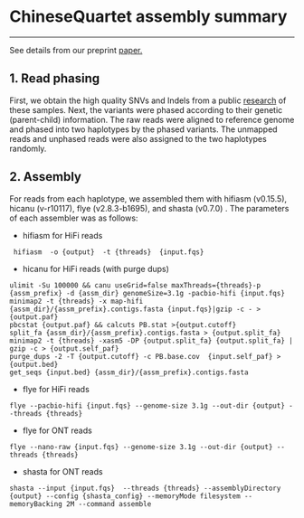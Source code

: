 # ChineseQuartet assembly summary 

-----

See details from our preprint [paper.](https://www.biorxiv.org/content/10.1101/2022.09.08.504083v1)
## 1. Read phasing 

First, we obtain the high quality SNVs and Indels from a public [research](https://www.ncbi.nlm.nih.gov/pubmed/34980216) 
of these samples. Next, the variants were phased according to their genetic (parent-child) information. 
The raw reads were aligned to reference genome and phased into two haplotypes by the phased variants. 
The unmapped reads and unphased reads were also assigned to the two haplotypes randomly.

## 2. Assembly

For reads from each haplotype, we assembled them with hifiasm  (v0.15.5), hicanu (v-r10117), flye (v2.8.3-b1695), and shasta (v0.7.0) .
The parameters of each assembler was as follows:
* hifiasm for HiFi reads
```shell
 hifiasm  -o {output}  -t {threads}  {input.fqs}
```

* hicanu for HiFi reads (with purge dups) 

```shell
ulimit -Su 100000 && canu useGrid=false maxThreads={threads}-p {assm_prefix} -d {assm_dir} genomeSize=3.1g -pacbio-hifi {input.fqs}
minimap2 -t {threads} -x map-hifi {assm_dir}/{assm_prefix}.contigs.fasta {input.fqs}|gzip -c - > {output.paf}
pbcstat {output.paf} && calcuts PB.stat >{output.cutoff} 
split_fa {assm_dir}/{assm_prefix}.contigs.fasta > {output.split_fa}
minimap2 -t {threads} -xasm5 -DP {output.split_fa} {output.split_fa} | gzip -c > {output.self_paf}
purge_dups -2 -T {output.cutoff} -c PB.base.cov  {input.self_paf} > {output.bed} 
get_seqs {input.bed} {assm_dir}/{assm_prefix}.contigs.fasta 
``` 

* flye for HiFi reads

```shell
flye --pacbio-hifi {input.fqs} --genome-size 3.1g --out-dir {output} --threads {threads} 
```
* flye for ONT reads

```shell
flye --nano-raw {input.fqs} --genome-size 3.1g --out-dir {output} --threads {threads} 
```
* shasta for ONT reads

```shell
shasta --input {input.fqs}  --threads {threads} --assemblyDirectory {output} --config {shasta_config} --memoryMode filesystem --memoryBacking 2M --command assemble 
```


